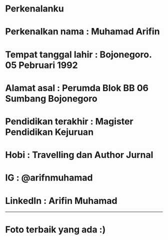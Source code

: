 # Perkenalanku

# Perkenalkan nama        : Muhamad Arifin
# Tempat tanggal lahir    : Bojonegoro. 05 Pebruari 1992
# Alamat asal             : Perumda Blok BB 06 Sumbang Bojonegoro
# Pendidikan terakhir     : Magister Pendidikan Kejuruan
# Hobi                    : Travelling dan Author Jurnal
# IG                      : @arifnmuhamad 
# LinkedIn                : Arifin Muhamad
----------------------------------------------------------------
# Foto terbaik yang ada :) 


